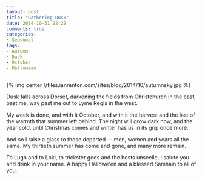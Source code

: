 ```yaml
---
layout: post
title: "Gathering Dusk"
date: 2014-10-31 22:29
comments: true
categories: 
- Seasonal
tags:
- Autumn
- Dusk
- October
- Halloween
---
```


{% img center //files.ianrenton.com/sites/blog/2014/10/autumnsky.jpg %}

Dusk falls across Dorset, darkening the fields from Christchurch in the east, past me, way past me out to Lyme Regis in the west.

My week is done, and with it October, and with it the harvest and the last of the warmth that summer left behind. The night will grow dark now, and the year cold, until Christmas comes and winter has us in its grip once more.

And so I raise a glass to those departed &mdash; men, women and years all the same. My thirtieth summer has come and gone, and many more remain.

To Lugh and to Loki, to trickster gods and the hosts unseelie, I salute you and drink in your name. A happy Hallowe'en and a blessed Samhain to all of you.
